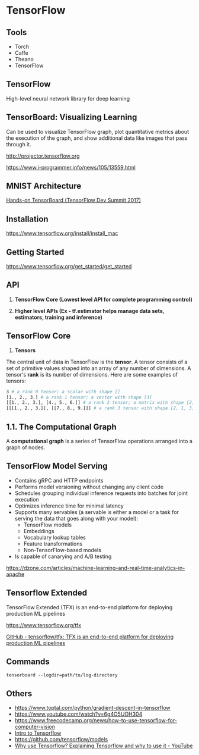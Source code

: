 # TensorFlow

## Tools

- Torch
- Caffe
- Theano
- TensorFlow

## TensorFlow

High-level neural network library for deep learning

## TensorBoard: Visualizing Learning

Can be used to visualize TensorFlow graph, plot quantitative metrics about the execution of the graph, and show additional data like images that pass through it.

http://projector.tensorflow.org

https://www.i-programmer.info/news/105/13559.html

## MNIST Architecture

[Hands-on TensorBoard (TensorFlow Dev Summit 2017)](https://www.youtube.com/watch?v=eBbEDRsCmv4)

## Installation

https://www.tensorflow.org/install/install_mac

## Getting Started

https://www.tensorflow.org/get_started/get_started

## API

1. **TensorFlow Core (Lowest level API for complete programming control)**

2. **Higher level APIs (Ex - tf.estimator helps manage data sets, estimators, training and inference)**

## TensorFlow Core

1. **Tensors**

The central unit of data in TensorFlow is the **tensor**. A tensor consists of a set of primitive values shaped into an array of any number of dimensions. A tensor's **rank** is its number of dimensions. Here are some examples of tensors:

```bash
3 # a rank 0 tensor; a scalar with shape []
[1., 2., 3.] # a rank 1 tensor; a vector with shape [3]
[[1., 2., 3.], [4., 5., 6.]] # a rank 2 tensor; a matrix with shape [2, 3]
[[[1., 2., 3.]], [[7., 8., 9.]]] # a rank 3 tensor with shape [2, 1, 3]
```

## 1.1. The Computational Graph

A **computational graph** is a series of TensorFlow operations arranged into a graph of nodes.

## TensorFlow Model Serving

- Contains gRPC and HTTP endpoints
- Performs model versioning without changing any client code
- Schedules grouping individual inference requests into batches for joint execution
- Optimizes inference time for minimal latency
- Supports many servables (a servable is either a model or a task for serving the data that goes along with your model):
    - TensorFlow models
    - Embeddings
    - Vocabulary lookup tables
    - Feature transformations
    - Non-TensorFlow-based models
- Is capable of canarying and A/B testing

https://dzone.com/articles/machine-learning-and-real-time-analytics-in-apache

## Tensorflow Extended

TensorFlow Extended (TFX) is an end-to-end platform for deploying production ML pipelines

https://www.tensorflow.org/tfx

[GitHub - tensorflow/tfx: TFX is an end-to-end platform for deploying production ML pipelines](https://github.com/tensorflow/tfx)

## Commands

`tensorboard --logdir=path/to/log-directory`

## Others

- https://www.toptal.com/python/gradient-descent-in-tensorflow
- https://www.youtube.com/watch?v=6g4O5UOH304
- https://www.freecodecamp.org/news/how-to-use-tensorflow-for-computer-vision
- [Intro to Tensorflow](https://www.youtube.com/playlist?list=PL2-dafEMk2A7EEME489DsI468AB0wQsMV)
- https://github.com/tensorflow/models
- [Why use Tensorflow? Explaining Tensorflow and why to use it - YouTube](https://www.youtube.com/watch?v=TnVc6kPqr3U)
